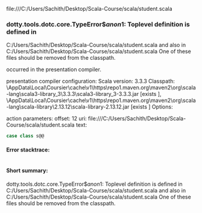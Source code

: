 file:///C:/Users/Sachith/Desktop/Scala-Course/scala/student.scala
### dotty.tools.dotc.core.TypeError$$anon$1: Toplevel definition <error> is defined in
  C:/Users/Sachith/Desktop/Scala-Course/scala/student.scala
and also in
  C:/Users/Sachith/Desktop/Scala-Course/scala/student.scala
One of these files should be removed from the classpath.

occurred in the presentation compiler.

presentation compiler configuration:
Scala version: 3.3.3
Classpath:
<HOME>\AppData\Local\Coursier\cache\v1\https\repo1.maven.org\maven2\org\scala-lang\scala3-library_3\3.3.3\scala3-library_3-3.3.3.jar [exists ], <HOME>\AppData\Local\Coursier\cache\v1\https\repo1.maven.org\maven2\org\scala-lang\scala-library\2.13.12\scala-library-2.13.12.jar [exists ]
Options:



action parameters:
offset: 12
uri: file:///C:/Users/Sachith/Desktop/Scala-Course/scala/student.scala
text:
```scala
case class s@@
```



#### Error stacktrace:

```

```
#### Short summary: 

dotty.tools.dotc.core.TypeError$$anon$1: Toplevel definition <error> is defined in
  C:/Users/Sachith/Desktop/Scala-Course/scala/student.scala
and also in
  C:/Users/Sachith/Desktop/Scala-Course/scala/student.scala
One of these files should be removed from the classpath.
